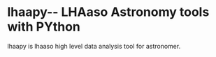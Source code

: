 # lhaapy-- LHAaso Astronomy tools with PYthon

lhaapy is lhaaso high level data analysis tool for astronomer. 

